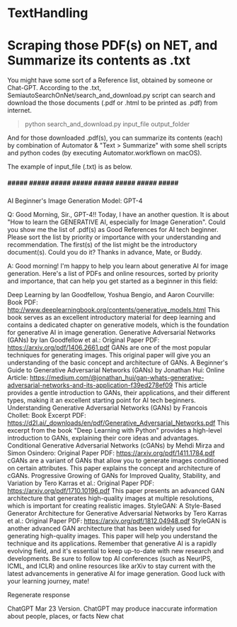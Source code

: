 # TextHandling
# Scraping those PDF(s) on NET, and Summarize its contents as .txt

You might have some sort of a Reference list, obtained by someone or Chat-GPT.
According to the .txt, SemiautoSearchOnNet/search_and_download.py script can search and download the those documents (.pdf or .html to be printed as .pdf) from internet.
> python search_and_download.py input_file output_folder

And for those downloaded .pdf(s), you can summarize its contents (each) by combination of Automator & "Text > Summarize" with some shell scripts and python codes (by executing Automator.workflown on macOS).





The example of input_file (.txt) is as below.

##### ##### ##### ##### ##### ##### ##### ##### ##### ##### 

AI Beginner's Image Generation
Model: GPT-4

Q: 
Good Morning, Sir., GPT-4!!
Today, I have an another question.
It is about "How to learn the GENERATIVE AI, especially for Image Generation".
Could you show me the list of .pdf(s) as Good References for AI tech beginner.
Please sort the list by priority or importance with your understanding and recommendation.
The first(s) of the list might be the introductory document(s).
Could you do it?
Thanks in advance, Mate, or Buddy.

A:
Good morning! I'm happy to help you learn about generative AI for image generation. Here's a list of PDFs and online resources, sorted by priority and importance, that can help you get started as a beginner in this field:

Deep Learning by Ian Goodfellow, Yoshua Bengio, and Aaron Courville:
Book PDF: http://www.deeplearningbook.org/contents/generative_models.html
This book serves as an excellent introductory material for deep learning and contains a dedicated chapter on generative models, which is the foundation for generative AI in image generation.
Generative Adversarial Networks (GANs) by Ian Goodfellow et al.:
Original Paper PDF: https://arxiv.org/pdf/1406.2661.pdf
GANs are one of the most popular techniques for generating images. This original paper will give you an understanding of the basic concept and architecture of GANs.
A Beginner's Guide to Generative Adversarial Networks (GANs) by Jonathan Hui:
Online Article: https://medium.com/@jonathan_hui/gan-whats-generative-adversarial-networks-and-its-application-f39ed278ef09
This article provides a gentle introduction to GANs, their applications, and their different types, making it an excellent starting point for AI tech beginners.
Understanding Generative Adversarial Networks (GANs) by Francois Chollet:
Book Excerpt PDF: https://d2l.ai/_downloads/en/pdf/Generative_Adversarial_Networks.pdf
This excerpt from the book "Deep Learning with Python" provides a high-level introduction to GANs, explaining their core ideas and advantages.
Conditional Generative Adversarial Networks (cGANs) by Mehdi Mirza and Simon Osindero:
Original Paper PDF: https://arxiv.org/pdf/1411.1784.pdf
cGANs are a variant of GANs that allow you to generate images conditioned on certain attributes. This paper explains the concept and architecture of cGANs.
Progressive Growing of GANs for Improved Quality, Stability, and Variation by Tero Karras et al.:
Original Paper PDF: https://arxiv.org/pdf/1710.10196.pdf
This paper presents an advanced GAN architecture that generates high-quality images at multiple resolutions, which is important for creating realistic images.
StyleGAN: A Style-Based Generator Architecture for Generative Adversarial Networks by Tero Karras et al.:
Original Paper PDF: https://arxiv.org/pdf/1812.04948.pdf
StyleGAN is another advanced GAN architecture that has been widely used for generating high-quality images. This paper will help you understand the technique and its applications.
Remember that generative AI is a rapidly evolving field, and it's essential to keep up-to-date with new research and developments. Be sure to follow top AI conferences (such as NeurIPS, ICML, and ICLR) and online resources like arXiv to stay current with the latest advancements in generative AI for image generation. Good luck with your learning journey, mate!




Regenerate response

ChatGPT Mar 23 Version. ChatGPT may produce inaccurate information about people, places, or facts
New chat
